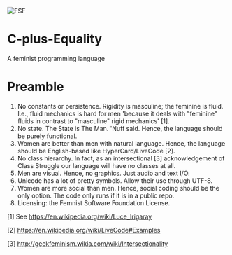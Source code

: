   ![FSF](http://i.imgur.com/ROyOJCP.jpg)

C-plus-Equality
===============

A feminist programming language

Preamble
========

1. No constants or persistence. Rigidity is masculine; the feminine is fluid. I.e., fluid mechanics is hard for men 'because it deals with "feminine" fluids in contrast to "masculine" rigid mechanics' [1].
2. No state. The State is The Man. 'Nuff said. Hence, the language should be purely functional.
3. Women are better than men with natural language. Hence, the language should be English-based like HyperCard/LiveCode [2].
4. No class hierarchy. In fact, as an intersectional [3] acknowledgement of Class Struggle our language will have no classes at all.
5. Men are visual. Hence, no graphics. Just audio and text I/O.
6. Unicode has a lot of pretty symbols. Allow their use through UTF-8.
7. Women are more social than men. Hence, social coding should be the only option. The code only runs if it is in a public repo.
8. Licensing: the Femnist Software Foundation License.

[1] See https://en.wikipedia.org/wiki/Luce_Irigaray

[2] https://en.wikipedia.org/wiki/LiveCode#Examples

[3] http://geekfeminism.wikia.com/wiki/Intersectionality


